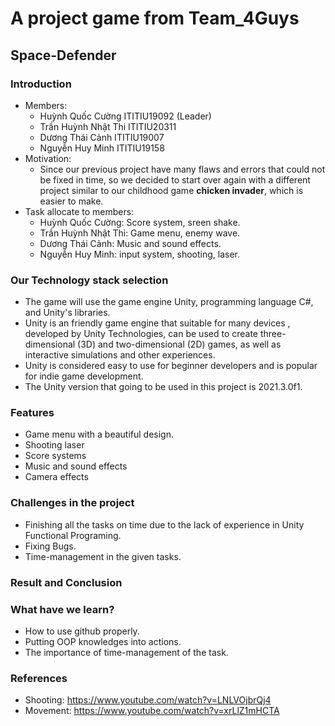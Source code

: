 # A project game from Team_4Guys
## Space-Defender

### Introduction
- Members: 
  - Huỳnh Quốc Cường ITITIU19092 (Leader)
  - Trần Huỳnh Nhật Thi ITITIU20311
  - Dương Thái Cảnh ITITIU19007
  - Nguyễn Huy Minh ITITIU19158
- Motivation:
  - Since our previous project have many flaws and errors that could not be fixed in time, so we decided to start over again with a different project similar to our childhood game **chicken invader**, which is easier to make.
- Task allocate to members:
  - Huỳnh Quốc Cường: Score system, sreen shake.
  - Trần Huỳnh Nhật Thi: Game menu, enemy wave.
  - Dương Thái Cảnh: Music and sound effects.
  - Nguyễn Huy Minh: input system, shooting, laser.
### Our Technology stack selection
- The game will use the game engine Unity, programming language C#, and Unity's libraries.
- Unity is an friendly game engine that suitable for many devices , developed by Unity Technologies, can be used to create three-dimensional (3D) and two-dimensional (2D) games, as well as interactive simulations and other experiences.
- Unity is considered easy to use for beginner developers and is popular for indie game development.
- The Unity version that going to be used in this project is 2021.3.0f1.
### Features
- Game menu with a beautiful design.
- Shooting laser
- Score systems 
- Music and sound effects
- Camera effects
### Challenges in the project
- Finishing all the tasks on time due to the lack of experience in Unity Functional Programing.
- Fixing Bugs.
- Time-management in the given tasks. 

### Result and Conclusion



### What have we learn?
- How to use github properly.
- Putting OOP knowledges into actions.
- The importance of time-management of the task.

### References
- Shooting: https://www.youtube.com/watch?v=LNLVOjbrQj4
- Movement: https://www.youtube.com/watch?v=xrLlZ1mHCTA
